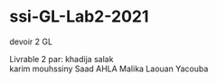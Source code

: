 # ssi-GL-Lab2-2021
devoir 2 GL

Livrable 2 par:  khadija salak  
karim mouhssiny 
Saad AHLA
Malika Laouan Yacouba    

